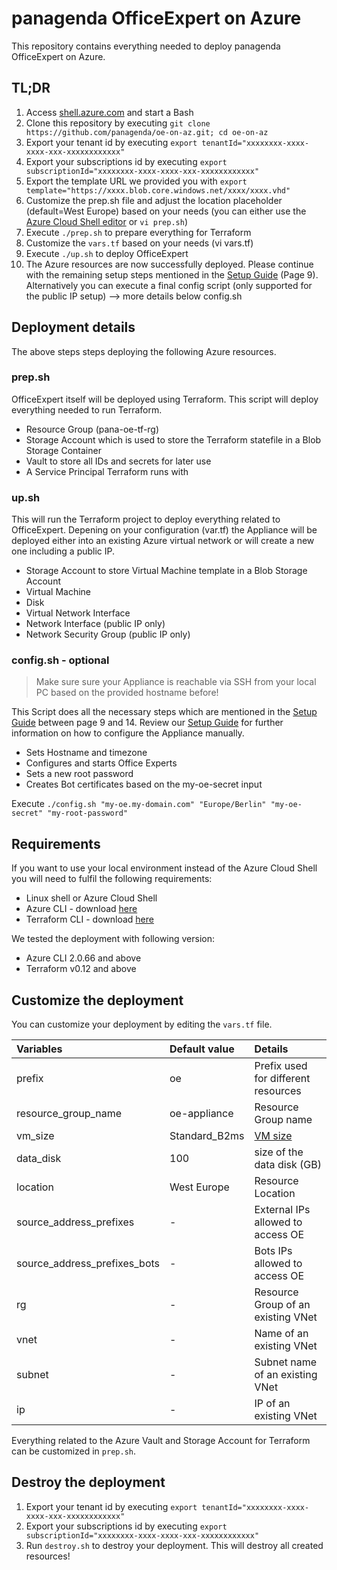 # panagenda OfficeExpert on Azure

This repository contains everything needed to deploy panagenda OfficeExpert on Azure.

## TL;DR

1. Access [shell.azure.com](https://shell.azure.com/) and start a Bash
2. Clone this repository by executing `git clone https://github.com/panagenda/oe-on-az.git; cd oe-on-az`
3. Export your tenant id by executing `export tenantId="xxxxxxxx-xxxx-xxxx-xxx-xxxxxxxxxxxx"`
4. Export your subscriptions id by executing `export subscriptionId="xxxxxxxx-xxxx-xxxx-xxx-xxxxxxxxxxxx"`
5. Export the template URL we provided you with `export template="https://xxxx.blob.core.windows.net/xxxx/xxxx.vhd"`
6. Customize the prep.sh file and adjust the location placeholder (default=West Europe) based on your needs (you can either use the [Azure Cloud Shell editor](https://docs.microsoft.com/en-us/azure/cloud-shell/using-cloud-shell-editor) or `vi prep.sh`)
7. Execute `./prep.sh` to prepare everything for Terraform
8. Customize the `vars.tf` based on your needs (vi vars.tf)
9. Execute `./up.sh` to deploy OfficeExpert
10. The Azure resources are now successfully deployed. Please continue with the remaining setup steps mentioned in the [Setup Guide](https://img.panagenda.com/download/OfficeExpert/OfficeExpert_SetupGuide_EN.pdf) (Page 9). Alternatively you can execute a final config script (only supported for the public IP setup) --> more details below config.sh

## Deployment details

The above steps steps deploying the following Azure resources.

### prep.sh

OfficeExpert itself will be deployed using Terraform. This script will deploy everything needed to run Terraform.

- Resource Group (pana-oe-tf-rg)
- Storage Account which is used to store the Terraform statefile in a Blob Storage Container
- Vault to store all IDs and secrets for later use
- A Service Principal Terraform runs with

### up.sh

This will run the Terraform project to deploy everything related to OfficeExpert. Depening on your configuration (var.tf) the Appliance will be deployed either into an existing Azure virtual network or will create a new one including a public IP.

- Storage Account to store Virtual Machine template in a Blob Storage Account
- Virtual Machine
- Disk
- Virtual Network Interface
- Network Interface (public IP only)
- Network Security Group (public IP only)

### config.sh - optional

> Make sure sure your Appliance is reachable via SSH from your local PC based on the provided hostname before!

This Script does all the necessary steps which are mentioned in the [Setup Guide](https://img.panagenda.com/download/OfficeExpert/OfficeExpert_SetupGuide_EN.pdf) between page 9 and 14. Review our [Setup Guide](https://img.panagenda.com/download/OfficeExpert/OfficeExpert_SetupGuide_EN.pdf) for further information on how to configure the Appliance manually. 

- Sets Hostname and timezone
- Configures and starts Office Experts
- Sets a new root password
- Creates Bot certificates based on the my-oe-secret input

Execute `./config.sh "my-oe.my-domain.com" "Europe/Berlin" "my-oe-secret" "my-root-password"`

## Requirements

If you want to use your local environment instead of the Azure Cloud Shell you will need to fulfil the following requirements:
- Linux shell or Azure Cloud Shell
- Azure CLI - download [here](https://docs.microsoft.com/en-us/cli/azure/install-azure-cli?view=azure-cli-latest)
- Terraform CLI - download [here](https://www.terraform.io/downloads.html)

We tested the deployment with following version:
- Azure CLI 2.0.66 and above
- Terraform v0.12 and above

## Customize the deployment

You can customize your deployment by editing the `vars.tf` file. 

| Variables                    | Default value   | Details                             |
| :--------------------------- | :-------------- | :---------------------------------- | 
| prefix                       | oe              | Prefix used for different resources |
| resource_group_name          | oe-appliance    | Resource Group name                 |
| vm_size                      | Standard_B2ms   | [VM size](https://docs.microsoft.com/en-us/azure/virtual-machines/linux/sizes-general)                             |
| data_disk                    | 100             | size of the data disk (GB)          |
| location                     | West Europe     | Resource Location                   |
| source_address_prefixes      | -               | External IPs allowed to access OE   |
| source_address_prefixes_bots | -               | Bots IPs allowed to access OE       |
| rg                           | -               | Resource Group of an existing VNet  |
| vnet                         | -               | Name of an existing VNet            |
| subnet                       | -               | Subnet name of an existing VNet     |
| ip                           | -               | IP of an existing VNet              |

Everything related to the Azure Vault and Storage Account for Terraform can be customized in `prep.sh`.

## Destroy the deployment

1. Export your tenant id by executing `export tenantId="xxxxxxxx-xxxx-xxxx-xxx-xxxxxxxxxxxx"`
2. Export your subscriptions id by executing `export subscriptionId="xxxxxxxx-xxxx-xxxx-xxx-xxxxxxxxxxxx"`
3. Run `destroy.sh` to destroy your deployment. This will destroy all created resources!
